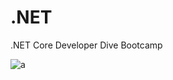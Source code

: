 # .NET
.NET Core Developer Dive Bootcamp


![a](https://github.com/user-attachments/assets/593e7626-3092-470f-b0cd-102e7ff09874)


